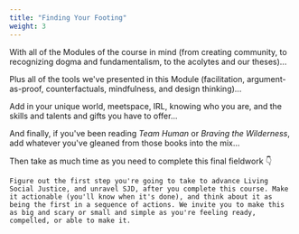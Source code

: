 ```yaml
---
title: "Finding Your Footing"
weight: 3
---
```


With all of the Modules of the course in mind (from creating community, to recognizing dogma and fundamentalism, to the acolytes and our theses)...

Plus all of the tools we've presented in this Module (facilitation, argument-as-proof, counterfactuals, mindfulness, and design thinking)...

Add in your unique world, meetspace, IRL, knowing who you are, and the skills and talents and gifts you have to offer...

And finally, if you've been reading _Team Human_ or _Braving the Wilderness_, add whatever you've gleaned from those books into the mix...

Then take as much time as you need to complete this final fieldwork 👇

```
Figure out the first step you're going to take to advance Living Social Justice, and unravel SJD, after you complete this course. Make it actionable (you'll know when it's done), and think about it as being the first in a sequence of actions. We invite you to make this as big and scary or small and simple as you're feeling ready, compelled, or able to make it.
```
